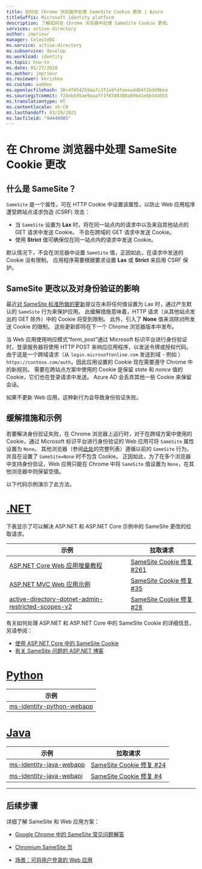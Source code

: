 ```yaml
---
title: 如何在 Chrome 浏览器中处理 SameSite Cookie 更改 | Azure
titleSuffix: Microsoft identity platform
description: 了解如何在 Chrome 浏览器中处理 SameSite Cookie 更改。
services: active-directory
author: jmprieur
manager: CelesteDG
ms.service: active-directory
ms.subservice: develop
ms.workload: identity
ms.topic: how-to
ms.date: 01/27/2020
ms.author: jmprieur
ms.reviewer: kkrishna
ms.custom: aaddev
ms.openlocfilehash: 30c4f054259aa7c3f2a9fdfaeeadd64f26dd9bea
ms.sourcegitcommit: f28ebb95ae9aaaff3f87d8388a09b41e0b3445b5
ms.translationtype: HT
ms.contentlocale: zh-CN
ms.lasthandoff: 03/29/2021
ms.locfileid: "94444905"
---
```

# <a name="handle-samesite-cookie-changes-in-chrome-browser"></a>在 Chrome 浏览器中处理 SameSite Cookie 更改

## <a name="what-is-samesite"></a>什么是 SameSite？

`SameSite` 是一个属性，可在 HTTP Cookie 中设置该属性，以防止 Web 应用程序遭受跨站点请求伪造 (CSRF) 攻击：

- 当 `SameSite` 设置为 **Lax** 时，将在同一站点内的请求中以及来自其他站点的 GET 请求中发送 Cookie。 不会在跨域的 GET 请求中发送 Cookie。
- 使用 **Strict** 值可确保仅在同一站点内的请求中发送 Cookie。

默认情况下，不会在浏览器中设置 `SameSite` 值，正因如此，在请求中发送的 Cookie 没有限制。 应用程序需要根据要求设置 **Lax** 或 **Strict** 来启用 CSRF 保护。

## <a name="samesite-changes-and-impact-on-authentication"></a>SameSite 更改以及对身份验证的影响

最近[对 SameSite 标准所做的更新](https://tools.ietf.org/html/draft-west-cookie-incrementalism-00)提议在未将任何值设置为 Lax 时，通过产生默认的 `SameSite` 行为来保护应用。 此缓解措施意味着，HTTP 请求（从其他站点发出的 GET 除外）中的 Cookie 将受到限制。 此外，引入了 **None** 值来消除对所发送 Cookie 的限制。 这些更新即将在下一个 Chrome 浏览器版本中发布。

当 Web 应用使用响应模式“form_post”通过 Microsoft 标识平台进行身份验证时，登录服务器将使用 HTTP POST 来响应应用程序，以发送令牌或授权代码。 由于这是一个跨域请求（从 `login.microsoftonline.com` 发送到域 - 例如 ）`https://contoso.com/auth`，因此应用设置的 Cookie 现在需要遵守 Chrome 中的新规则。 需要在跨站点方案中使用的 Cookie 是保留 *state* 和 *nonce* 值的 Cookie，它们也在登录请求中发送。 Azure AD 会丢弃其他一些 Cookie 来保留会话。

如果不更新 Web 应用，这种新行为会导致身份验证失败。

## <a name="mitigation-and-samples"></a>缓解措施和示例

若要解决身份验证失败，在 Chrome 浏览器上运行时，对于在跨域方案中使用的 Cookie，通过 Microsoft 标识平台进行身份验证的 Web 应用可将 `SameSite` 属性设置为 `None`。
其他浏览器（参阅[此处](https://www.chromium.org/updates/same-site/incompatible-clients)的完整列表）遵循以前的 `SameSite` 行为，并且在设置了 `SameSite=None` 时不包含 Cookie。
正因如此，为了在多个浏览器中支持身份验证，Web 应用只能在 Chrome 中将 `SameSite` 值设置为 `None`，在其他浏览器中则保留空值。

以下代码示例演示了此方法。

# <a name="net"></a>[.NET](#tab/dotnet)

下表显示了可以解决 ASP.NET 和 ASP.NET Core 示例中的 SameSite 更改的拉取请求。

| 示例 | 拉取请求 |
| ------ | ------------ |
|  [ASP.NET Core Web 应用增量教程](https://github.com/Azure-Samples/active-directory-aspnetcore-webapp-openidconnect-v2)  |  [SameSite Cookie 修复 #261](https://github.com/Azure-Samples/active-directory-aspnetcore-webapp-openidconnect-v2/pull/261)  |
|  [ASP.NET MVC Web 应用示例](https://github.com/Azure-Samples/ms-identity-aspnet-webapp-openidconnect)  |  [SameSite Cookie 修复 #35](https://github.com/Azure-Samples/ms-identity-aspnet-webapp-openidconnect/pull/35)  |
|  [active-directory-dotnet-admin-restricted-scopes-v2](https://github.com/azure-samples/active-directory-dotnet-admin-restricted-scopes-v2)  |  [SameSite Cookie 修复 #28](https://github.com/Azure-Samples/active-directory-dotnet-admin-restricted-scopes-v2/pull/28)  |

有关如何处理 ASP.NET 和 ASP.NET Core 中的 SameSite Cookie 的详细信息，另请参阅：

- [使用 ASP.NET Core 中的 SameSite Cookie](/aspnet/core/security/samesite)
- [有关 SameSite 问题的 ASP.NET 博客](https://devblogs.microsoft.com/aspnet/upcoming-samesite-cookie-changes-in-asp-net-and-asp-net-core/)

# <a name="python"></a>[Python](#tab/python)

| 示例 |
| ------ |
|  [ms-identity-python-webapp](https://github.com/Azure-Samples/ms-identity-python-webapp)  |

# <a name="java"></a>[Java](#tab/java)

| 示例 | 拉取请求 |
| ------ | ------------ |
|  [ms-identity-java-webapp](https://github.com/Azure-Samples/ms-identity-java-webapp)  | [SameSite Cookie 修复 #24](https://github.com/Azure-Samples/ms-identity-java-webapp/pull/24)
|  [ms-identity-java-webapi](https://github.com/Azure-Samples/ms-identity-java-webapi)  | [SameSite Cookie 修复 #4](https://github.com/Azure-Samples/ms-identity-java-webapi/pull/4)

---

## <a name="next-steps"></a>后续步骤

详细了解 SameSite 和 Web 应用方案：

- [Google Chrome 中的 SameSite 常见问题解答](https://www.chromium.org/updates/same-site/faq)

- [Chromium SameSite 页](https://www.chromium.org/updates/same-site)

- [场景：可将用户登录的 Web 应用](scenario-web-app-sign-user-overview.md)